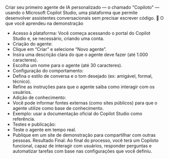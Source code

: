 Criar seu primeiro agente de IA personalizado — o chamado "Copiloto" — usando o Microsoft Copilot Studio, uma plataforma que permite desenvolver assistentes conversacionais sem precisar escrever código.
🧠 O que você aprendeu na demonstração
- Acesso à plataforma: Você começa acessando o portal do Copilot Studio e, se necessário, criando uma conta.
- Criação do agente:
- Clique em “Criar” e selecione “Novo agente”.
- Insira uma descrição clara do que o agente deve fazer (até 1.000 caracteres).
- Escolha um nome para o agente (até 30 caracteres).
- Configuração do comportamento:
- Defina o estilo de conversa e o tom desejado (ex: amigável, formal, técnico).
- Refine as instruções para que o agente saiba como interagir com os usuários.
- Adição de conhecimento:
- Você pode informar fontes externas (como sites públicos) para que o agente utilize como base de conhecimento.
- Exemplo: usar a documentação oficial do Copilot Studio como referência.
- Testes e publicação:
- Teste o agente em tempo real.
- Publique em um site de demonstração para compartilhar com outras pessoas.
 Resultado Final:
Ao final do processo, você terá um Copiloto funcional, capaz de interagir com usuários, responder perguntas e automatizar tarefas com base nas configurações que você definiu.